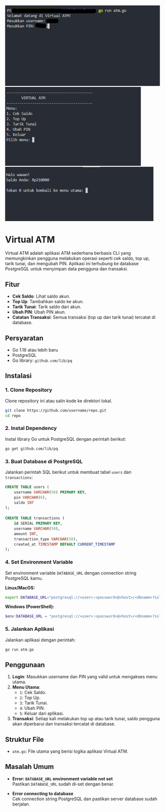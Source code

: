 ![preview1](https://github.com/wanshade/atm-go/blob/main/1.png?raw=true)
![preview1](https://github.com/wanshade/atm-go/blob/main/2.png?raw=true)
![preview1](https://github.com/wanshade/atm-go/blob/main/3.png?raw=true)

# Virtual ATM

Virtual ATM adalah aplikasi ATM sederhana berbasis CLI yang memungkinkan pengguna melakukan operasi seperti cek saldo, top up, tarik tunai, dan mengubah PIN. Aplikasi ini terhubung ke database PostgreSQL untuk menyimpan data pengguna dan transaksi.

## Fitur

- **Cek Saldo**: Lihat saldo akun.
- **Top Up**: Tambahkan saldo ke akun.
- **Tarik Tunai**: Tarik saldo dari akun.
- **Ubah PIN**: Ubah PIN akun.
- **Catatan Transaksi**: Semua transaksi (top up dan tarik tunai) tercatat di database.

## Persyaratan

- Go 1.16 atau lebih baru
- PostgreSQL
- Go library: `github.com/lib/pq`

## Instalasi

### 1. Clone Repository

Clone repository ini atau salin kode ke direktori lokal.

```bash
git clone https://github.com/username/repo.git
cd repo
```

### 2. Instal Dependency

Instal library Go untuk PostgreSQL dengan perintah berikut:

```bash
go get github.com/lib/pq
```

### 3. Buat Database di PostgreSQL

Jalankan perintah SQL berikut untuk membuat tabel `users` dan `transactions`:

```sql
CREATE TABLE users (
    username VARCHAR(50) PRIMARY KEY,
    pin VARCHAR(6),
    saldo INT
);

CREATE TABLE transactions (
    id SERIAL PRIMARY KEY,
    username VARCHAR(50),
    amount INT,
    transaction_type VARCHAR(50),
    created_at TIMESTAMP DEFAULT CURRENT_TIMESTAMP
);
```

### 4. Set Environment Variable

Set environment variable `DATABASE_URL` dengan connection string PostgreSQL kamu.

**Linux/MacOS:**
```bash
export DATABASE_URL="postgresql://<user>:<password>@<host>/<dbname>?sslmode=require"
```

**Windows (PowerShell):**
```powershell
$env:DATABASE_URL = "postgresql://<user>:<password>@<host>/<dbname>?sslmode=require"
```

### 5. Jalankan Aplikasi

Jalankan aplikasi dengan perintah:

```bash
go run atm.go
```

## Penggunaan

1. **Login**: Masukkan username dan PIN yang valid untuk mengakses menu utama.
2. **Menu Utama**:
   - `1`: Cek Saldo.
   - `2`: Top Up.
   - `3`: Tarik Tunai.
   - `4`: Ubah PIN.
   - `5`: Keluar dari aplikasi.
3. **Transaksi**: Setiap kali melakukan top up atau tarik tunai, saldo pengguna akan diperbarui dan transaksi tercatat di database.

## Struktur File

- `atm.go`: File utama yang berisi logika aplikasi Virtual ATM.

## Masalah Umum

- **Error: `DATABASE_URL` environment variable not set**  
  Pastikan `DATABASE_URL` sudah di-set dengan benar.
  
- **Error connecting to database**  
  Cek connection string PostgreSQL dan pastikan server database sudah berjalan.
